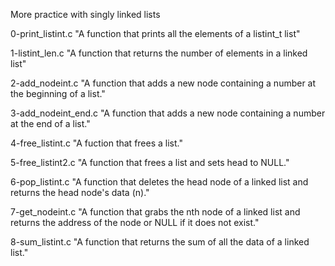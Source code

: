 More practice with singly linked lists

0-print_listint.c
"A function that prints all the elements of a listint_t list"

1-listint_len.c
"A function that returns the number of elements in a linked list"

2-add_nodeint.c
"A function that adds a new node containing a number at the beginning of a list."

3-add_nodeint_end.c
"A function that adds a new node containing a number at the end of a list."

4-free_listint.c
"A fuction that frees a list."

5-free_listint2.c
"A function that frees a list and sets head to NULL."

6-pop_listint.c
"A function that deletes the head node of a linked list and
returns the head node's data (n)."

7-get_nodeint.c
"A function that grabs the nth node of a linked list and returns the address of the node or NULL if it does not exist."

8-sum_listint.c
"A function that returns the sum of all the data of a linked list."